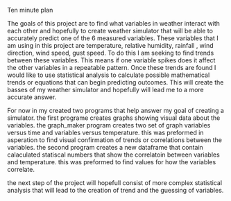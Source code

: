 Ten minute plan 


The goals of this project are to find what variables in weather interact with each other and hopefully to create weather simulator that will be able to accurately predict one of the 6 measured variables. These variables that I am using in this project are temperature, relative humidity, rainfall , wind direction, wind speed,  gust speed. To do this I am seeking to find trends between these variables. This means if one variable spikes does it affect the other variables in a repeatable pattern.  Once these trends are found I would like to use statistical analysis to calculate possible mathematical trends or equations that can begin predicting outcomes.  This will create the basses of my weather simulator and hopefully will lead me to  a more accurate answer. 


For now in my created two programs that help answer my goal of creating a simulator. the first programe creates graphs showing visual data about the variables.  the graph_maker program creates two set of graph variables versus time and variables versus temperature. this was preformed in asperation to find visual confirmation of trends or correlations between the variables. the second program creates a new dataframe that contain calaculated statiscal numbers that show the correlatoin between variables and temperature. this was preformed to find values for how the variables correlate. 

the next step of the project will hopefull consist of more complex statistical analysis that will lead to the creation of trend and the guessing of variables. 